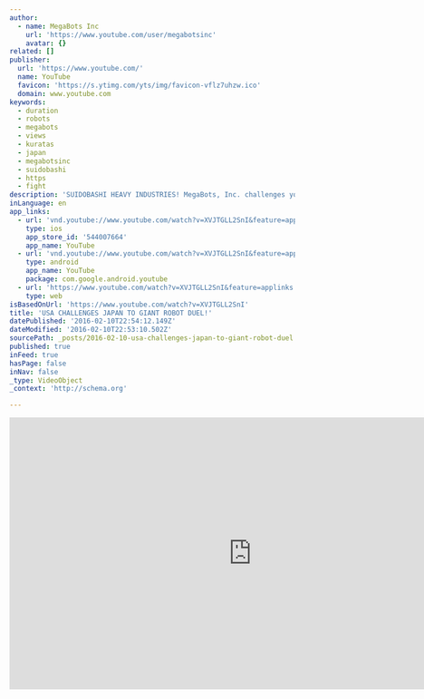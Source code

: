 ```yaml
---
author:
  - name: MegaBots Inc
    url: 'https://www.youtube.com/user/megabotsinc'
    avatar: {}
related: []
publisher:
  url: 'https://www.youtube.com/'
  name: YouTube
  favicon: 'https://s.ytimg.com/yts/img/favicon-vflz7uhzw.ico'
  domain: www.youtube.com
keywords:
  - duration
  - robots
  - megabots
  - views
  - kuratas
  - japan
  - megabotsinc
  - suidobashi
  - https
  - fight
description: 'SUIDOBASHI HEAVY INDUSTRIES! MegaBots, Inc. challenges you to a duel! You have a giant robot, we have a giant robot - we have a duty to the science fiction lovers of this world to fight them to the death. Prepare yourselves, and name the battlefield. In one year, we fight.'
inLanguage: en
app_links:
  - url: 'vnd.youtube://www.youtube.com/watch?v=XVJTGLL2SnI&feature=applinks'
    type: ios
    app_store_id: '544007664'
    app_name: YouTube
  - url: 'vnd.youtube://www.youtube.com/watch?v=XVJTGLL2SnI&feature=applinks'
    type: android
    app_name: YouTube
    package: com.google.android.youtube
  - url: 'https://www.youtube.com/watch?v=XVJTGLL2SnI&feature=applinks'
    type: web
isBasedOnUrl: 'https://www.youtube.com/watch?v=XVJTGLL2SnI'
title: 'USA CHALLENGES JAPAN TO GIANT ROBOT DUEL!'
datePublished: '2016-02-10T22:54:12.149Z'
dateModified: '2016-02-10T22:53:10.502Z'
sourcePath: _posts/2016-02-10-usa-challenges-japan-to-giant-robot-duel.md
published: true
inFeed: true
hasPage: false
inNav: false
_type: VideoObject
_context: 'http://schema.org'

---
```

<iframe src="https://cdn.embedly.com/widgets/media.html?src=https%3A%2F%2Fwww.youtube.com%2Fembed%2FXVJTGLL2SnI%3Ffeature%3Doembed&amp;url=https%3A%2F%2Fwww.youtube.com%2Fwatch%3Fv%3DXVJTGLL2SnI&amp;image=https%3A%2F%2Fi.ytimg.com%2Fvi%2FXVJTGLL2SnI%2Fhqdefault.jpg&amp;key=b7d04c9b404c499eba89ee7072e1c4f7&amp;type=text%2Fhtml&amp;schema=youtube" width="854" height="480" scrolling="no" frameborder="0" allowfullscreen="allowfullscreen" style=""></iframe>